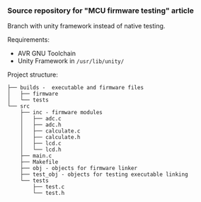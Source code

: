 ### Source repository for "MCU firmware testing" article
Branch with unity framework instead of native testing.

Requirements:

- AVR GNU Toolchain
- Unity Framework in `/usr/lib/unity/`

Project structure:

```
├── builds -  executable and firmware files
│   ├── firmware
│   └── tests
└── src
    ├── inc - firmware modules
    │   ├── adc.c
    │   ├── adc.h
    │   ├── calculate.c
    │   ├── calculate.h
    │   ├── lcd.c
    │   └── lcd.h
    ├── main.c
    ├── Makefile
    ├── obj - objects for firmware linker
    ├── test_obj - objects for testing executable linking
    └── tests
        ├── test.c
        └── test.h
  ```
